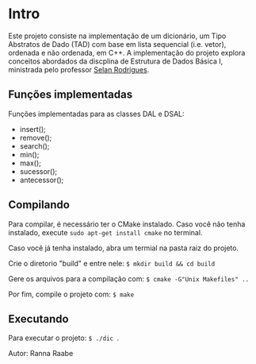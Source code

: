 # Intro
Este projeto consiste na implementação de um dicionário, um Tipo Abstratos de Dado (TAD) com base em lista sequencial (i.e. vetor), ordenada e não ordenada, em C++. A implementação do projeto explora conceitos abordados da discplina de Estrutura de Dados Básica I, ministrada pelo professor [Selan Rodrigues](https://docente.ufrn.br/2497950/perfil).

## Funções implementadas
Funções implementadas para as classes DAL e DSAL: 
- insert();
- remove();
- search();
- min();
- max();
- sucessor();
- antecessor();

## Compilando
Para compilar, é necessário ter o CMake instalado. Caso você não tenha instalado, execute ```sudo apt-get install cmake``` no terminal.

Caso você já tenha instalado, abra um termial na pasta raiz do projeto.

Crie o diretorio "build" e entre nele: ```$ mkdir build && cd build ```

Gere os arquivos para a compilação com: ```$ cmake -G"Unix Makefiles" ..```

Por fim, compile o projeto com: ```$ make ```

## Executando
Para executar o projeto: ```$ ./dic ```.



Autor: Ranna Raabe
